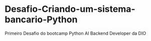 # Desafio-Criando-um-sistema-bancario-Python
 Primeiro Desafio do bootcamp Python AI Backend Developer da DIO
